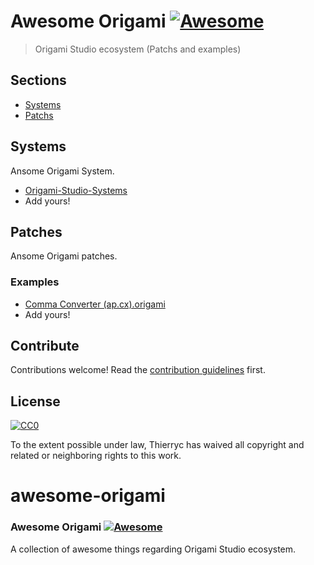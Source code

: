 # Awesome Origami [![Awesome](https://cdn.rawgit.com/sindresorhus/awesome/d7305f38d29fed78fa85652e3a63e154dd8e8829/media/badge.svg)](https://github.com/sindresorhus/awesome)

> Origami Studio ecosystem (Patchs and examples)


## Sections

- [Systems](#systems)
- [Patchs](#patches)


## Systems

Ansome Origami System.

- [Origami-Studio-Systems](https://github.com/jonathanhammond/Origami-Studio-Systems)
- Add yours!


## Patches

Ansome Origami patches.

### Examples

- [Comma Converter (ap.cx).origami](https://www.dropbox.com/s/h8gc9aov52x1zgo/Comma%20Converter%20%28ap.cx%29.origami?dl=0)
- Add yours!


## Contribute

Contributions welcome! Read the [contribution guidelines](contributing.md) first.


## License

[![CC0](http://mirrors.creativecommons.org/presskit/buttons/88x31/svg/cc-zero.svg)](http://creativecommons.org/publicdomain/zero/1.0)

To the extent possible under law, Thierryc has waived all copyright and
related or neighboring rights to this work.
# awesome-origami

### **Awesome Origami** [![Awesome](https://awesome.re/badge.svg)](https://awesome.re)

A collection of awesome things regarding Origami Studio ecosystem.
